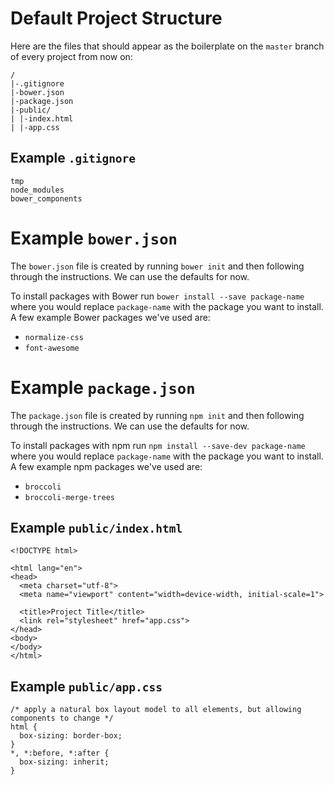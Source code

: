 # Default Project Structure

Here are the files that should appear as the boilerplate on the `master` branch of every project from now on:

    /
    |-.gitignore
    |-bower.json
    |-package.json
    |-public/
    | |-index.html
    | |-app.css

## Example `.gitignore`

    tmp
    node_modules
    bower_components

# Example `bower.json`

The `bower.json` file is created by running `bower init` and then following through the instructions.
We can use the defaults for now.

To install packages with Bower run `bower install --save package-name` where you would replace `package-name` with the package you want to install.
A few example Bower packages we've used are:

* `normalize-css`
* `font-awesome`

# Example `package.json`

The `package.json` file is created by running `npm init` and then following through the instructions.
We can use the defaults for now.

To install packages with npm run `npm install --save-dev package-name` where you would replace `package-name` with the package you want to install.
A few example npm packages we've used are:

* `broccoli`
* `broccoli-merge-trees`

## Example `public/index.html`

    <!DOCTYPE html>

    <html lang="en">
    <head>
      <meta charset="utf-8">
      <meta name="viewport" content="width=device-width, initial-scale=1">

      <title>Project Title</title>
      <link rel="stylesheet" href="app.css">
    </head>
    <body>
    </body>
    </html>

## Example `public/app.css`

    /* apply a natural box layout model to all elements, but allowing components to change */
    html {
      box-sizing: border-box;
    }
    *, *:before, *:after {
      box-sizing: inherit;
    }
